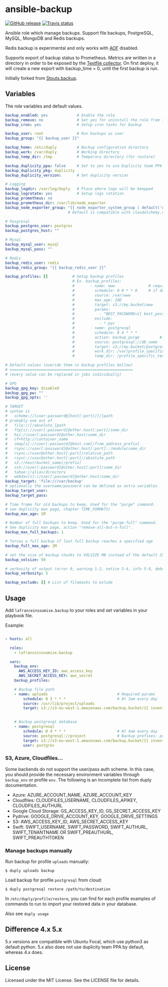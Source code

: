 ansible-backup
=============

[![GitHub release](https://img.shields.io/github/tag/lafranceinsoumise/ansible-backup.svg)]() 
[![Travis status](https://api.travis-ci.org/lafranceinsoumise/ansible-backup.svg?branch=master)]()

Ansible role which manage backups. Support file backups, PostgreSQL, MySQL, MongoDB and Redis backups.

Redis backup is experimental and only works with [AOF](https://redis.io/topics/persistence) disabled.

Supports export of backup status to Prometheus. Metrics are written in a directory
in order to be exposed by the [Textfile collector](https://github.com/prometheus/node_exporter#textfile-collector).
On first deploy, it will create a new export with backup_time = 0, until the first backup is run.

Initially forked from [Stouts.backup](https://github.com/Stouts/Stouts.backup).


## Variables

The role variables and default values.

```yaml
backup_enabled: yes             # Enable the role
backup_remove: no               # Set yes for uninstall the role from target system
backup_cron: yes                # Setup cron tasks for backup

backup_user: root               # Run backups as user
backup_group: "{{ backup_user }}"

backup_home: /etc/duply         # Backup configuration directory
backup_work: /var/duply         # Working directory
backup_temp_dir: /tmp           # Temporary directory (for restore)

backup_duplicity_ppa: false     # Set to yes to use Duplicity team PPA
backup_duplicity_pkg: duplicity
backup_duplicity_version:       # Set duplicity version

# Logging
backup_logdir: /var/log/duply   # Place where logs will be keepped
backup_logrotate: yes           # Setup logs rotation
backup_prometheus: no
backup_prometheus_dir: /var/lib/node_exporter
backup_node_exporter_group: "{{ node_exporter_system_group | default('node-exp') }}"
                            # Default is compatible with cloudalchemy.node-exporter ansible role.

# Posgresql
backup_postgres_user: postgres
backup_postgres_host: ""

# Mysql
backup_mysql_user: mysql
backup_mysql_pass: ""

# Redis
backup_redis_user: redis
backup_redis_group: "{{ backup_redis_user }}"

backup_profiles: []           # Setup backup profiles
                              # Ex. backup_profiles:
                              #       - name: www               # required param
                              #         schedule: 0 0 * * 0     # if defined enabled cronjob
                              #         source: /var/www
                              #         max_age: 10D
                              #         target: s3://my.bucket/www
                              #         params:
                              #           - "BEST_PASSWORD={{ best_password }}"
                              #         exclude:
                              #           - *.pyc
                              #       - name: postgresql
                              #         schedule: 0 4 * * *
                              #         action: backup_purge         # any duply command (read more : https://duply.net/wiki/index.php/Duply-documentation)
                              #         source: postgresql://db_name
                              #         target: s3://my.bucket/postgresql
                              #         work_dir: /var/profile_specific_workdir
                              #         temp_dir: /profile_specific_temp_dir

# Default values (overide them in backup profiles bellow)
# =======================================================
# (every value can be replaced in jobs individually)

# GPG
backup_gpg_key: disabled
backup_gpg_pw: ""
backup_gpg_opts: ''

# TARGET
# syntax is
#   scheme://[user:password@]host[:port]/[/]path
# probably one out of
#   file://[/absolute_]path
#   ftp[s]://user[:password]@other.host[:port]/some_dir
#   hsi://user[:password]@other.host/some_dir
#   cf+http://container_name
#   imap[s]://user[:password]@host.com[/from_address_prefix]
#   rsync://user[:password]@other.host[:port]::/module/some_dir
#   rsync://user@other.host[:port]/relative_path
#   rsync://user@other.host[:port]//absolute_path
#   s3://host/bucket_name[/prefix]
#   ssh://user[:password]@other.host[:port]/some_dir
#   tahoe://alias/directory
#   webdav[s]://user[:password]@other.host/some_dir
backup_target: 'file:///var/backup'
# optionally the username/password can be defined as extra variables
backup_target_user:
backup_target_pass:

# Time frame for old backups to keep, Used for the "purge" command.  
# see duplicity man page, chapter TIME_FORMATS)
backup_max_age: 1M

# Number of full backups to keep. Used for the "purge-full" command.
# See duplicity man page, action "remove-all-but-n-full".
backup_max_full_backups: 1

# forces a full backup if last full backup reaches a specified age
backup_full_max_age: 1M

# set the size of backup chunks to VOLSIZE MB instead of the default 25MB.
backup_volsize: 50

# verbosity of output (error 0, warning 1-2, notice 3-4, info 5-8, debug 9)
backup_verbosity: 3

backup_exclude: [] # List of filemasks to exlude
```

## Usage

Add `lafranceinsoumise.backup` to your roles and set variables in your playbook file.

Example:

```yaml

- hosts: all

  roles:
    - lafranceinsoumise.backup

  vars:
    backup_env:
      AWS_ACCESS_KEY_ID: aws_access_key
      AWS_SECRET_ACCESS_KEY: aws_secret
    backup_profiles:

    # Backup file path
    - name: uploads                               # Required params
        schedule: 0 3 * * *                       # At 3am every day
        source: /usr/lib/project/uploads
        target: s3://s3-eu-west-1.amazonaws.com/backup.bucket/{{ inventory_hostname }}/uploads
  

    # Backup postgresql database
    - name: postgresql
        schedule: 0 4 * * *                       # At 4am every day
        source: postgresql://project              # Backup prefixes: postgresql://, mysql://, mongo://, redis://
        target: s3://s3-eu-west-1.amazonaws.com/backup.bucket/{{ inventory_hostname }}/postgresql
        user: postgres

```

### S3, Azure, Cloudfiles...

Some backends do not support the user/pass auth scheme. In this case,
you should provide the necessary environment variables through
`backup_env` or profile `env`. The following is an incomplete list from duply
documentation.

* Azure: AZURE_ACCOUNT_NAME, AZURE_ACCOUNT_KEY
* Cloudfiles: CLOUDFILES_USERNAME, CLOUDFILES_APIKEY, CLOUDFILES_AUTHURL
* Google Cloud Storage: GS_ACCESS_KEY_ID, GS_SECRET_ACCESS_KEY
* Pydrive: GOOGLE_DRIVE_ACCOUNT_KEY, GOOGLE_DRIVE_SETTINGS
* S3: AWS_ACCESS_KEY_ID, AWS_SECRET_ACCESS_KEY
* Swift: SWIFT_USERNAME, SWIFT_PASSWORD, SWIFT_AUTHURL, SWIFT_TENANTNAME OR SWIFT_PREAUTHURL, SWIFT_PREAUTHTOKEN

### Manage backups manually

Run backup for profile `uploads` manually:

    $ duply uploads backup

Load backup for profile `postgresql` from cloud:

    $ duply postgresql restore /path/to/destination

In `/etc/duply/profile/restore`, you can find for each profile examples of commands to run to import your restored data in your database.

Also see `duply usage`


## Difference 4.x 5.x

5.x versions are compatible with Ubuntu Focal, which use python3 as default python. 5.x also does not use 
duplicity team PPA by default, whereas 4.x does.

## License

Licensed under the MIT License. See the LICENSE file for details.
